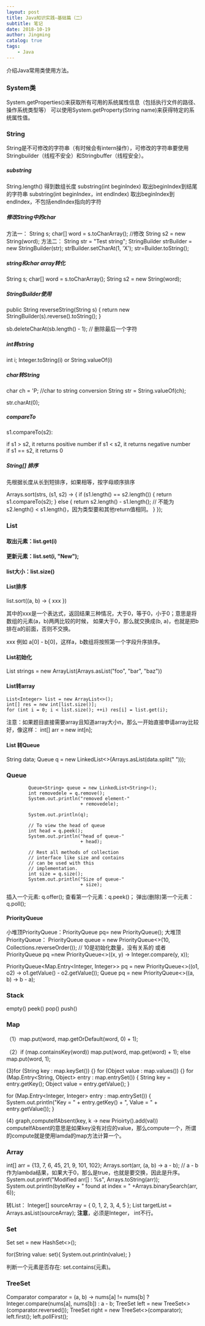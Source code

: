 ```yaml
---
layout: post
title: Java知识实践—基础篇（二）
subtitle: 笔记
date: 2018-10-19
author: Jingming
catalog: true
tags:
    - Java
---
```


介绍Java常用类使用方法。

### System类

System.getProperties()来获取所有可用的系统属性信息（包括执行文件的路径、操作系统类型等）
可以使用System.getProperty(String name)来获得特定的系统属性值。

### String

String是不可修改的字符串（有时候会有intern操作），可修改的字符串要使用Stringbuilder（线程不安全）和Stringbuffer（线程安全）。

##### substring

String.length() 得到数组长度
substring(int beginIndex) 取出beginIndex到结尾的字符串
substring(int beginIndex，int endIndex) 取出beginIndex到endIndex，不包括endIndex指向的字符

##### 修改String中的char
方法一：
String s;
char\[] word = s.toCharArray();
//修改
String s2 = new String(word);
方法二：
String str = "Test string";
StringBuilder strBuilder = new StringBuilder(str);
strBuilder.setCharAt(1, 'X');
str=Builder.toString();

##### string和char array转化
String s;
char\[] word = s.toCharArray();
String s2 = new String(word);

##### StringBuilder使用

public String reverseString(String s) {
        return new StringBuilder(s).reverse().toString();
    }

sb.deleteCharAt(sb.length() - 1); // 删除最后一个字符

##### int转string

int i;
Integer.toString(i) or String.valueOf(i)

##### char转String
char ch = 'P;
//char to string conversion
String str = String.valueOf(ch);

str.charAt(0);

##### compareTo

s1.compareTo(s2):

if s1 > s2, it returns positive number
if s1 < s2, it returns negative number  
if s1 == s2, it returns 0

##### String\[] 排序

先根据长度从长到短排序，如果相等，按字母顺序排序

Arrays.sort(strs, (s1, s2) -> {
    if (s1.length() == s2.length()) {
        return s1.compareTo(s2);
    } else {
       return s2.length() - s1.length(); // 不能为s2.length() < s1.length()，因为类型要和其他return值相同。
    }
});

### List

#### 取出元素：list.get(i)
#### 更新元素：list.set(i, "New");
#### list大小：list.size()

#### List排序

list.sort((a, b) -> { xxx })

其中的xxx是一个表达式，返回结果三种情况，大于0，等于0，小于0；意思是将数组的元素(a，b)两两比较的时候，
如果大于0，那么就交换成(b, a)，也就是把b排在a的前面，否则不交换。

xxx 例如 a\[0] - b\[0]，这样a，b数组将按照第一个字段升序排序。

#### List初始化

  List<String> strings = new ArrayList<String>(Arrays.asList("foo", "bar", "baz"))

#### List转array
```
List<Integer> list = new ArrayList<>(); 
int[] res = new int[list.size()]; 
for (int i = 0; i < list.size(); ++i) res[i] = list.get(i);
```


注意：如果题目直接需要array且知道array大小n，那么一开始直接申请array比较好，像这样：
int[] arr = new int\[n];

#### List 转Queue
String data;
Queue<String> q = new LinkedList<>(Arrays.asList(data.split(" ")));

### Queue
```
        Queue<String> queue = new LinkedList<String>();
        int removedele = q.remove();
        System.out.println("removed element-"
                           + removedele);

        System.out.println(q); 
  
        // To view the head of queue 
        int head = q.peek(); 
        System.out.println("head of queue-"
                           + head); 
  
        // Rest all methods of collection 
        // interface like size and contains 
        // can be used with this 
        // implementation. 
        int size = q.size(); 
        System.out.println("Size of queue-"
                           + size); 
```
插入一个元素: q.offer();
查看第一个元素：q.peek()；
弹出(删除)第一个元素：q.poll();

#### PriorityQueue

小堆顶PriorityQueue：PriorityQueue<Integer> pq= new PriorityQueue<Integer>();
大堆顶PriorityQueue： PriorityQueue<Integer> queue = new PriorityQueue<>(10, Collections.reverseOrder()); // 10是初始化数量，没有关系的
或者PriorityQueue<Integer> pq =new PriorityQueue<>((x, y) -> Integer.compare(y, x));

PriorityQueue<Map.Entry<Integer, Integer>> pq = new PriorityQueue<>((o1, o2) -> o1.getValue() - o2.getValue());
Queue<Integer> pq = new PriorityQueue<>((a, b) -> b - a);

### Stack

empty()
peek()
pop()
push()

### Map
（1）map.put(word, map.getOrDefault(word, 0) + 1);

 （2）if (map.containsKey(word))
         map.put(word, map.get(word) + 1);
    else
        map.put(word, 1);

(3)for (String key : map.keySet()) {}
for (Object value : map.values()) {}
for (Map.Entry<String, Object> entry : map.entrySet()) {
    String key = entry.getKey();
    Object value = entry.getValue();
}

for (Map.Entry<Integer, Integer> entry : map.entrySet()) {
    System.out.println("Key = " + entry.getKey() + ", Value = " + entry.getValue());
}

(4)  graph,computeIfAbsent(key, k -> new Prioirty().add(val))
computeIfAbsent的意思是如果key没有对应的value，那么compute一个，所谓的compute就是使用lamda的map方法计算一个。

### Array
 int\[] arr = {13, 7, 6, 45, 21, 9, 101, 102};
 Arrays.sort(arr, (a, b) -> a - b); // a - b 作为lambda结果，如果大于0，那么是true，也就是要交换，因此是升序。
 System.out.printf("Modified arr\[] : %s",
 Arrays.toString(arr));
System.out.println(byteKey + " found at index = "
                           +Arrays.binarySearch(arr, 6));
 
转List：
Integer[] sourceArray = { 0, 1, 2, 3, 4, 5 };
List<Integer> targetList = Arrays.asList(sourceArray); 
**注意**，必须是Integer， int不行。

### Set

Set<String> set = new HashSet<>();

for(String value: set){
System.out.println(value);
}

判断一个元素是否存在: set.contains(元素)。

### TreeSet

Comparator<Integer> comparator = (a, b) -> nums\[a] != nums\[b] ? Integer.compare(nums\[a], nums\[b]) : a - b;
TreeSet<Integer> left = new TreeSet<>(comparator.reversed());
TreeSet<Integer> right = new TreeSet<>(comparator);
left.first();
left.pollFirst();